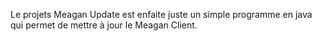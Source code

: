 Le projets Meagan Update est enfaite juste un simple programme en java qui permet de mettre à jour le Meagan Client.
